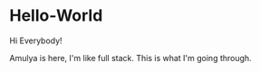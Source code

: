 # Hello-World


Hi Everybody!

Amulya is here, I'm like full stack. This is what I'm going through.
